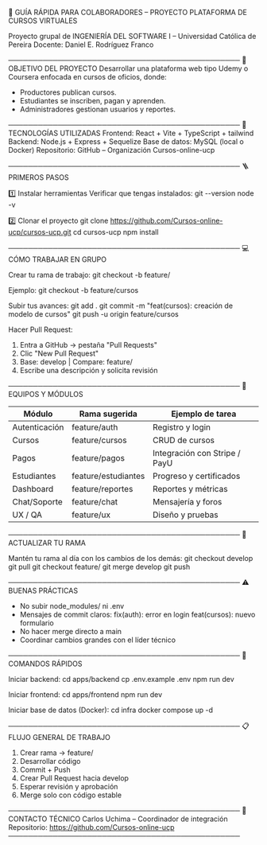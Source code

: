 👥 GUÍA RÁPIDA PARA COLABORADORES – PROYECTO PLATAFORMA DE CURSOS VIRTUALES

Proyecto grupal de INGENIERÍA DEL SOFTWARE I – Universidad Católica de Pereira
Docente: Daniel E. Rodríguez Franco

───────────────────────────────────────────────
🧠 OBJETIVO DEL PROYECTO
Desarrollar una plataforma web tipo Udemy o Coursera enfocada en cursos de oficios, donde:
- Productores publican cursos.
- Estudiantes se inscriben, pagan y aprenden.
- Administradores gestionan usuarios y reportes.

───────────────────────────────────────────────
🚀 TECNOLOGÍAS UTILIZADAS
Frontend: React + Vite + TypeScript + tailwind
Backend: Node.js + Express + Sequelize
Base de datos: MySQL (local o Docker)
Repositorio: GitHub – Organización Cursos-online-ucp

───────────────────────────────────────────────
🪜 PRIMEROS PASOS

1️⃣ Instalar herramientas
Verificar que tengas instalados:
    git --version
    node -v

2️⃣ Clonar el proyecto
    git clone https://github.com/Cursos-online-ucp/cursos-ucp.git
    cd cursos-ucp
    npm install

───────────────────────────────────────────────
💻 CÓMO TRABAJAR EN GRUPO

Crear tu rama de trabajo:
    git checkout -b feature/<modulo>

Ejemplo:
    git checkout -b feature/cursos

Subir tus avances:
    git add .
    git commit -m "feat(cursos): creación de modelo de cursos"
    git push -u origin feature/cursos

Hacer Pull Request:
1. Entra a GitHub → pestaña "Pull Requests"
2. Clic "New Pull Request"
3. Base: develop | Compare: feature/<modulo>
4. Escribe una descripción y solicita revisión

───────────────────────────────────────────────
🧩 EQUIPOS Y MÓDULOS

Módulo          | Rama sugerida       | Ejemplo de tarea
----------------|---------------------|-----------------------------
Autenticación   | feature/auth        | Registro y login
Cursos          | feature/cursos      | CRUD de cursos
Pagos           | feature/pagos       | Integración con Stripe / PayU
Estudiantes     | feature/estudiantes | Progreso y certificados
Dashboard       | feature/reportes    | Reportes y métricas
Chat/Soporte    | feature/chat        | Mensajería y foros
UX / QA         | feature/ux          | Diseño y pruebas

───────────────────────────────────────────────
🔄 ACTUALIZAR TU RAMA

Mantén tu rama al día con los cambios de los demás:
    git checkout develop
    git pull
    git checkout feature/<modulo>
    git merge develop
    git push

───────────────────────────────────────────────
⚠️ BUENAS PRÁCTICAS

- No subir node_modules/ ni .env
- Mensajes de commit claros:
      fix(auth): error en login
      feat(cursos): nuevo formulario
- No hacer merge directo a main
- Coordinar cambios grandes con el líder técnico

───────────────────────────────────────────────
🧱 COMANDOS RÁPIDOS

Iniciar backend:
    cd apps/backend
    cp .env.example .env
    npm run dev

Iniciar frontend:
    cd apps/frontend
    npm run dev

Iniciar base de datos (Docker):
    cd infra
    docker compose up -d

───────────────────────────────────────────────
📋 FLUJO GENERAL DE TRABAJO

1. Crear rama → feature/<modulo>
2. Desarrollar código
3. Commit + Push
4. Crear Pull Request hacia develop
5. Esperar revisión y aprobación
6. Merge solo con código estable

───────────────────────────────────────────────
🧩 CONTACTO TÉCNICO
Carlos Uchima – Coordinador de integración
Repositorio: https://github.com/Cursos-online-ucp
───────────────────────────────────────────────
